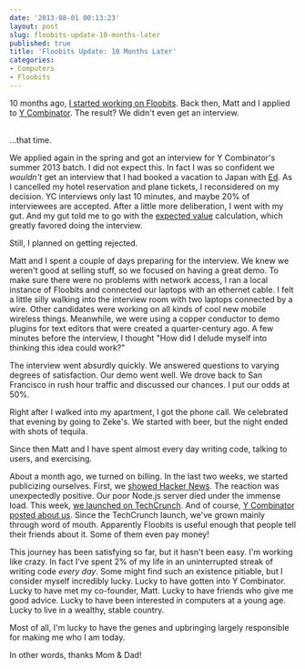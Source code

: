 ```yaml
---
date: '2013-08-01 00:13:23'
layout: post
slug: floobits-update-10-months-later
published: true
title: 'Floobits Update: 10 Months Later'
categories:
- Computers
- Floobits
---
```


10 months ago, [I started working on Floobits](/2012/10/19/cross-editor-real-time-collaboration/). Back then, Matt and I applied to [Y Combinator](http://ycombinator.com/). The result? We didn't even get an interview.

<br />
...that time.

We applied again in the spring and got an interview for Y Combinator's summer 2013 batch. I did not expect this. In fact I was so confident we *wouldn't* get an interview that I had booked a vacation to Japan with [Ed](http://edrooth.com/). As I cancelled my hotel reservation and plane tickets, I reconsidered on my decision. YC interviews only last 10 minutes, and maybe 20% of interviewees are accepted. After a little more deliberation, I went with my gut. And my gut told me to go with the [expected value](http://en.wikipedia.org/wiki/Expected_value) calculation, which greatly favored doing the interview.

Still, I planned on getting rejected.

Matt and I spent a couple of days preparing for the interview. We knew we weren't good at selling stuff, so we focused on having a great demo. To make sure there were no problems with network access, I ran a local instance of Floobits and connected our laptops with an ethernet cable. I felt a little silly walking into the interview room with two laptops connected by a wire. Other candidates were working on all kinds of cool new mobile wireless things. Meanwhile, we were using a copper conductor to demo plugins for text editors that were created a quarter-century ago. A few minutes before the interview, I thought "How did I delude myself into thinking this idea could work?"

The interview went absurdly quickly. We answered questions to varying degrees of satisfaction. Our demo went well. We drove back to San Francisco in rush hour traffic and discussed our chances. I put our odds at 50%.

Right after I walked into my apartment, I got the phone call. We celebrated that evening by going to Zeke's. We started with beer, but the night ended with shots of tequila.

Since then Matt and I have spent almost every day writing code, talking to users, and exercising.

About a month ago, we turned on billing. In the last two weeks, we started publicizing ourselves. First, we [showed Hacker News](https://news.ycombinator.com/item?id=6064608). The reaction was unexpectedly positive. Our poor Node.js server died under the immense load. This week, [we launched on TechCrunch](http://techcrunch.com/2013/07/30/floobits-debuts-remote-pair-programming-tool-where-you-can-collaborate-in-your-favorite-native-editor/). And of course, [Y Combinator posted about us](http://blog.ycombinator.com/floobits-yc-s13-lets-you-write-code-with-others-directly-in-sublime-text-emacs-vim-pair-programming-done-right). Since the TechCrunch launch, we've grown mainly through word of mouth. Apparently Floobits is useful enough that people tell their friends about it. Some of them even pay money!

This journey has been satisfying so far, but it hasn't been easy. I'm working like crazy. In fact I've spent 2% of my life in an uninterrupted streak of writing code *every day*. Some might find such an existence pitiable, but I consider myself incredibly lucky. Lucky to have gotten into Y Combinator. Lucky to have met my co-founder, Matt. Lucky to have friends who give me good advice. Lucky to have been interested in computers at a young age. Lucky to live in a wealthy, stable country.

Most of all, I'm lucky to have the genes and upbringing largely responsible for making me who I am today.

In other words, thanks Mom & Dad!
